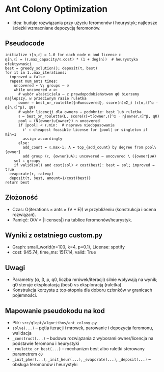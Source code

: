# Ant Colony Optimization

- Idea: buduje rozwiązania przy użyciu feromonów i heurystyk; najlepsze ścieżki wzmacniane depozycją feromonów.

## Pseudocode
```
initialize τ[n,ℓ] = 1.0 for each node n and license ℓ
η[n,ℓ] = (ℓ.max_capacity/ℓ.cost) * (1 + deg(n))  # heurystyka efektywności
best = greedy_solution(); deposit(τ, best)
for it in 1..max_iterations:
  improved = false
  repeat num_ants times:
    uncovered ← V; groups ← ∅
    while uncovered ≠ ∅:
      # wybór właściciela – z prawdopodobieństwem q0 bierzemy najlepszy, w przeciwnym razie ruletka
      owner ← best_or_roulette({n∈uncovered}, score(n)=Σ_ℓ (τ[n,ℓ]^α · η[n,ℓ]^β), q0)
      # wybór licencji dla ownera – podobnie: best lub ruletka
      ℓ ← best_or_roulette(L, score(ℓ)=τ[owner,ℓ]^α · η[owner,ℓ]^β, q0)
      pool ← (N(owner)∪{owner}) ∩ uncovered
      if |pool| < ℓ.min:  # naprawa niedopasowania
        ℓ' ← cheapest feasible license for |pool| or singleton if min=1
        assign accordingly
      else:
        add_count ← ℓ.max-1; A ← top_{add_count} by degree from pool\{owner}
        add group (ℓ, {owner}∪A); uncovered ← uncovered \ ({owner}∪A)
    sol ← groups
    if valid(sol) and cost(sol) < cost(best): best ← sol; improved = true
  evaporate(τ, rate=ρ)
  deposit(τ, best, amount=1/cost(best))
return best
```

## Złożoność
- Czas: O(iterations × ants × (V + E)) w przybliżeniu (konstrukcja i ocena rozwiązań).
- Pamięć: O(V × |licenses|) na tablice feromonów/heurystyk.

## Wyniki z ostatniego custom.py
- Graph: small_world(n=100, k=4, p=0.1), License: spotify
- cost: 945.74, time_ms: 1517.14, valid: True

## Uwagi
- Parametry (α, β, ρ, q0, liczba mrówek/iteracji) silnie wpływają na wynik; q0 steruje eksploatacją (best) vs eksploracją (ruletka).
- Konstrukcja korzysta z top‑stopnia dla doboru członków w granicach pojemności.

## Mapowanie pseudokodu na kod
- Plik: `src/glopt/algorithms/ant_colony.py`
- `solve(...)` – pętla iteracji i mrowek, parowanie i depozycja feromonu, walidacja
- `_construct(...)` – budowa rozwiązania z wyborami owner/licencja na podstawie feromonu i heurystyki
- `_roulette_or_best(...)` – mechanizm best albo ruletki sterowany parametrem `q0`
- `_init_pher(...)`, `_init_heur(...)`, `_evaporate(...)`, `_deposit(...)` – obsługa feromonów i heurystyki
